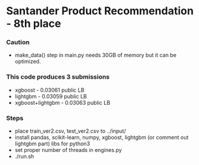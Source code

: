 # Santander Product Recommendation - 8th place

### Caution
* make_data() step in main.py needs 30GB of memory but it can be optimized.

### This code produces 3 submissions
* xgboost - 0.03061 public LB
* lightgbm - 0.03059 public LB
* xgboost+lightgbm - 0.03063 public LB

### Steps
* place train_ver2.csv, test_ver2.csv to ../input/
* install pandas, scikit-learn, numpy, xgboost, lightgbm (or comment out lightgbm part) libs for python3
* set proper number of threads in engines.py
* ./run.sh
